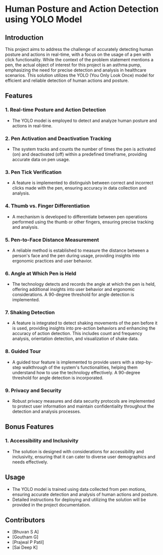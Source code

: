 # Human Posture and Action Detection using YOLO Model

## Introduction

This project aims to address the challenge of accurately detecting human posture and actions in real-time, with a focus on the usage of a pen with click functionality. While the context of the problem statement mentions a pen, the actual object of interest for this project is an asthma pump, emphasizing the need for precise detection and analysis in healthcare scenarios. This solution utilizes the YOLO (You Only Look Once) model for efficient and reliable detection of human actions and posture.

## Features

### 1. Real-time Posture and Action Detection

- The YOLO model is employed to detect and analyze human posture and actions in real-time.

### 2. Pen Activation and Deactivation Tracking

- The system tracks and counts the number of times the pen is activated (on) and deactivated (off) within a predefined timeframe, providing accurate data on pen usage.

### 3. Pen Tick Verification

- A feature is implemented to distinguish between correct and incorrect clicks made with the pen, ensuring accuracy in data collection and analysis.

### 4. Thumb vs. Finger Differentiation

- A mechanism is developed to differentiate between pen operations performed using the thumb or other fingers, ensuring precise tracking and analysis.

### 5. Pen-to-Face Distance Measurement

- A reliable method is established to measure the distance between a person's face and the pen during usage, providing insights into ergonomic practices and user behavior.

### 6. Angle at Which Pen is Held

- The technology detects and records the angle at which the pen is held, offering additional insights into user behavior and ergonomic considerations. A 90-degree threshold for angle detection is implemented.

### 7. Shaking Detection

- A feature is integrated to detect shaking movements of the pen before it is used, providing insights into pre-action behaviors and enhancing the accuracy of action detection. This includes count and frequency analysis, orientation detection, and visualization of shake data.

### 8. Guided Tour

- A guided tour feature is implemented to provide users with a step-by-step walkthrough of the system's functionalities, helping them understand how to use the technology effectively. A 90-degree threshold for angle detection is incorporated.

### 9. Privacy and Security

- Robust privacy measures and data security protocols are implemented to protect user information and maintain confidentiality throughout the detection and analysis processes.

## Bonus Features

### 1. Accessibility and Inclusivity

- The solution is designed with considerations for accessibility and inclusivity, ensuring that it can cater to diverse user demographics and needs effectively.

## Usage

- The YOLO model is trained using data collected from pen motions, ensuring accurate detection and analysis of human actions and posture.
- Detailed instructions for deploying and utilizing the solution will be provided in the project documentation.

## Contributors

- [Bhuvan S A]
- [Goutham G]
- [Prajwal P Patil]
- [Sai Deep K]


